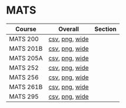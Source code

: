 # MATS

| Course | Overall | Section |
| ------ | ------- | ------- |
| MATS 200 | [csv](https://github.com/UCSD-Historical-Enrollment-Data/2025Spring/blob/main/overall/MATS%20200.csv), [png](https://raw.githubusercontent.com/UCSD-Historical-Enrollment-Data/2025Spring/main/plot_overall/MATS%20200.png), [wide](https://raw.githubusercontent.com/UCSD-Historical-Enrollment-Data/2025Spring/main/plot_overall_wide/MATS%20200.png) |  |
| MATS 201B | [csv](https://github.com/UCSD-Historical-Enrollment-Data/2025Spring/blob/main/overall/MATS%20201B.csv), [png](https://raw.githubusercontent.com/UCSD-Historical-Enrollment-Data/2025Spring/main/plot_overall/MATS%20201B.png), [wide](https://raw.githubusercontent.com/UCSD-Historical-Enrollment-Data/2025Spring/main/plot_overall_wide/MATS%20201B.png) |  |
| MATS 205A | [csv](https://github.com/UCSD-Historical-Enrollment-Data/2025Spring/blob/main/overall/MATS%20205A.csv), [png](https://raw.githubusercontent.com/UCSD-Historical-Enrollment-Data/2025Spring/main/plot_overall/MATS%20205A.png), [wide](https://raw.githubusercontent.com/UCSD-Historical-Enrollment-Data/2025Spring/main/plot_overall_wide/MATS%20205A.png) |  |
| MATS 252 | [csv](https://github.com/UCSD-Historical-Enrollment-Data/2025Spring/blob/main/overall/MATS%20252.csv), [png](https://raw.githubusercontent.com/UCSD-Historical-Enrollment-Data/2025Spring/main/plot_overall/MATS%20252.png), [wide](https://raw.githubusercontent.com/UCSD-Historical-Enrollment-Data/2025Spring/main/plot_overall_wide/MATS%20252.png) |  |
| MATS 256 | [csv](https://github.com/UCSD-Historical-Enrollment-Data/2025Spring/blob/main/overall/MATS%20256.csv), [png](https://raw.githubusercontent.com/UCSD-Historical-Enrollment-Data/2025Spring/main/plot_overall/MATS%20256.png), [wide](https://raw.githubusercontent.com/UCSD-Historical-Enrollment-Data/2025Spring/main/plot_overall_wide/MATS%20256.png) |  |
| MATS 261B | [csv](https://github.com/UCSD-Historical-Enrollment-Data/2025Spring/blob/main/overall/MATS%20261B.csv), [png](https://raw.githubusercontent.com/UCSD-Historical-Enrollment-Data/2025Spring/main/plot_overall/MATS%20261B.png), [wide](https://raw.githubusercontent.com/UCSD-Historical-Enrollment-Data/2025Spring/main/plot_overall_wide/MATS%20261B.png) |  |
| MATS 295 | [csv](https://github.com/UCSD-Historical-Enrollment-Data/2025Spring/blob/main/overall/MATS%20295.csv), [png](https://raw.githubusercontent.com/UCSD-Historical-Enrollment-Data/2025Spring/main/plot_overall/MATS%20295.png), [wide](https://raw.githubusercontent.com/UCSD-Historical-Enrollment-Data/2025Spring/main/plot_overall_wide/MATS%20295.png) |  |
